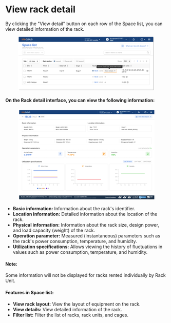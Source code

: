# View rack detail

By clicking the "View detail" button on each row of the Space list, you can view detailed information of the rack.

<figure><img src="../../.gitbook/assets/image (7) (1) (1) (1) (1) (1).png" alt=""><figcaption></figcaption></figure>

#### On the Rack detail interface, you can view the following information:

<figure><img src="../../.gitbook/assets/image (8) (1) (1) (1) (1) (1).png" alt=""><figcaption></figcaption></figure>

* **Basic information:** Information about the rack's identifier.
* **Location information:** Detailed information about the location of the rack.
* **Physical information:** Information about the rack size, design power, and load capacity (weight) of the rack.
* **Operation parameter:** Measured (instantaneous) parameters such as the rack's power consumption, temperature, and humidity.
* **Utilization specifications:** Allows viewing the history of fluctuations in values such as power consumption, temperature, and humidity.

#### Note:

Some information will not be displayed for racks rented individually by Rack Unit.

#### Features in Space list:

* **View rack layout:** View the layout of equipment on the rack.
* **View details:** View detailed information of the rack.
* **Filter list:** Filter the list of racks, rack units, and cages.

